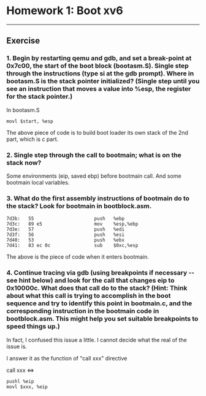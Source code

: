 # Homework  1: Boot xv6

---
## Exercise

### 1. Begin by restarting qemu and gdb, and set a break-point at 0x7c00, the start of the boot block (bootasm.S). Single step through the instructions (type si at the gdb prompt). Where in bootasm.S is the stack pointer initialized? (Single step until you see an instruction that moves a value into %esp, the register for the stack pointer.)

In bootasm.S

`movl $start, %esp`

The above piece of code is to build boot loader its own stack of the 2nd part, which is c part.

### 2. Single step through the call to bootmain; what is on the stack now?

Some environments (eip, saved ebp) before bootmain call. And some bootmain local variables.

### 3. What do the first assembly instructions of bootmain do to the stack? Look for bootmain in bootblock.asm.

```
7d3b:   55                      push   %ebp
7d3c:   89 e5                   mov    %esp,%ebp
7d3e:   57                      push   %edi
7d3f:   56                      push   %esi
7d40:   53                      push   %ebx
7d41:   83 ec 0c                sub    $0xc,%esp
```

The above is the piece of code when it enters bootmain.

### 4. Continue tracing via gdb (using breakpoints if necessary -- see hint below) and look for the call that changes eip to 0x10000c. What does that call do to the stack? (Hint: Think about what this call is trying to accomplish in the boot sequence and try to identify this point in bootmain.c, and the corresponding instruction in the bootmain code in bootblock.asm. This might help you set suitable breakpoints to speed things up.)

In fact, I confused this issue a little. I cannot decide what the real of the issue is.

I answer it as the function of "call xxx" directive

call xxx <=>
```
pushl %eip
movl $xxx, %eip
```
